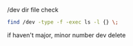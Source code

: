 
/dev dir file check
``` bash
find /dev -type -f -exec ls -l {} \;
```

if haven't  major, minor number dev delete
